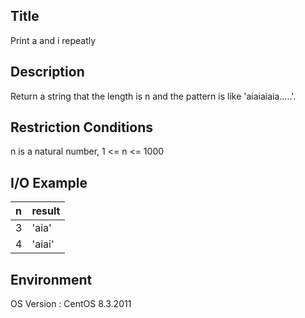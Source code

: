## Title
Print a and i repeatly

## Description
Return a string that the length is n and the pattern is like 'aiaiaiaia.....'.

## Restriction Conditions
n is a natural number, 
1 <= n <= 1000

## I/O Example
| n | result |
|:--------|:--------|
| 3 | 'aia' | 
| 4 | 'aiai' | 


## Environment
OS Version : CentOS 8.3.2011





